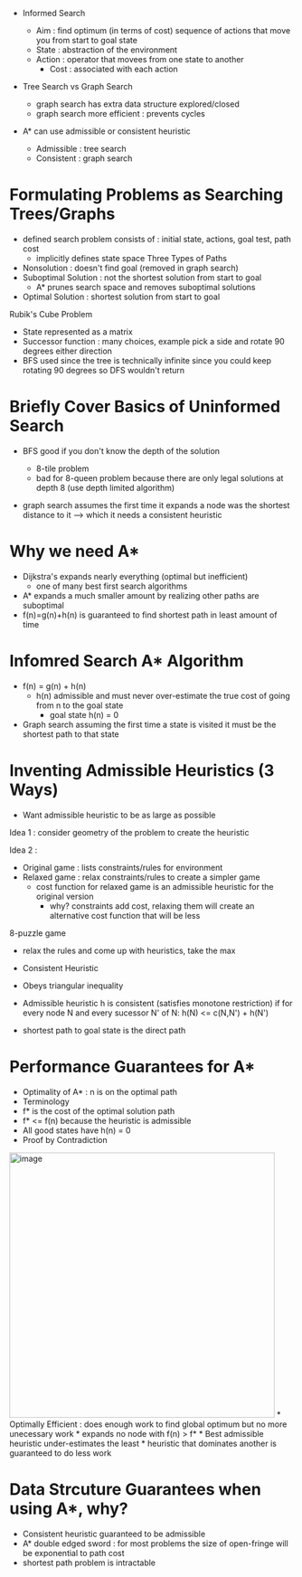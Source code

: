 * Informed Search
  * Aim : find optimum (in terms of cost) sequence of actions that move you from start to goal state 
  * State : abstraction of the environment
  * Action : operator that movees from one state to another
    * Cost : associated with each action 

* Tree Search vs Graph Search
  * graph search has extra data structure explored/closed
  * graph search more efficient : prevents cycles 
* A* can use admissible or consistent heuristic
  * Admissible : tree search
  * Consistent : graph search

# Formulating Problems as Searching Trees/Graphs 
* defined search problem consists of : initial state, actions, goal test, path cost
  * implicitly defines state space
Three Types of Paths
* Nonsolution : doesn't find goal (removed in graph search)
* Suboptimal Solution : not the shortest solution from start to goal
  * A* prunes search space and removes suboptimal solutions
* Optimal Solution : shortest solution from start to goal 

Rubik's Cube Problem
* State represented as a matrix
* Successor function : many choices, example pick a side and rotate 90 degrees either direction
* BFS used since the tree is technically infinite since you could keep rotating 90 degrees so DFS wouldn't return 

# Briefly Cover Basics of Uninformed Search 
* BFS good if you don't know the depth of the solution
  * 8-tile problem
  * bad for 8-queen problem because there are only legal solutions at depth 8 (use depth limited algorithm)

* graph search assumes the first time it expands a node was the shortest distance to it --> which it needs a consistent heuristic 

# Why we need A*
* Dijkstra's expands nearly everything (optimal but inefficient) 
  * one of many best first search algorithms 
* A* expands a much smaller amount by realizing other paths are suboptimal
* f(n)=g(n)+h(n) is guaranteed to find shortest path in least amount of time 

# Infomred Search A* Algorithm 
* f(n) = g(n) + h(n)
  * h(n) admissible and must never over-estimate the true cost of going from n to the goal state
    * goal state h(n) = 0
* Graph search assuming the first time a state is visited it must be the shortest path to that state

# Inventing Admissible Heuristics (3 Ways) 
* Want admissible heuristic to be as large as possible

Idea 1 : consider geometry of the problem to create the heuristic 

Idea 2 : 
* Original game : lists constraints/rules for environment
* Relaxed game : relax constraints/rules to create a simpler game
  * cost function for relaxed game is an admissible heuristic for the original version
    * why? constraints add cost, relaxing them will create an alternative cost function that will be less

8-puzzle game 
* relax the rules and come up with heuristics, take the max 

* Consistent Heuristic
 * Obeys triangular inequality
  * Admissible heuristic h is consistent (satisfies monotone restriction) if for every node N and every sucessor N' of N: h(N) <= c(N,N') + h(N')
   * shortest path to goal state is the direct path

# Performance Guarantees for A* 
* Optimality of A* : n is on the optimal path
 * Terminology
  * f* is the cost of the optimal solution path
  * f* <= f(n) because the heuristic is admissible
 * All good states have h(n) = 0
 * Proof by Contradiction
<img width="469" alt="image" src="https://github.com/user-attachments/assets/489499dd-15a3-4d68-8532-faa1952bb10f" />
* Optimally Efficient : does enough work to find global optimum but no more unecessary work
 * expands no node with f(n) > f*
* Best admissible heuristic under-estimates the least
 * heuristic that dominates another is guaranteed to do less work 

# Data Strcuture Guarantees when using A*, why?
* Consistent heuristic guaranteed to be admissible
* A* double edged sword : for most problems the size of open-fringe will be exponential to path cost
 * shortest path problem is intractable
